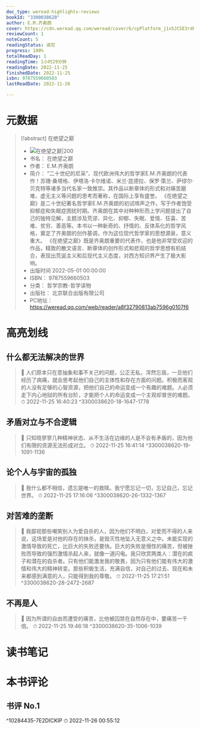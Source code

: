 ```yaml
---
doc_type: weread-highlights-reviews
bookId: "3300038620"
author: E.M.齐奥朗
cover: https://cdn.weread.qq.com/weread/cover/6/cpPlatform_j1x5JCSE3rdEF2A7c4CUvu/t7_cpPlatform_j1x5JCSE3rdEF2A7c4CUvu.jpg
reviewCount: 1
noteCount: 5
readingStatus: 读完
progress: 100%
totalReadDay: 1
readingTime: 1小时29分钟
readingDate: 2022-11-25
finishedDate: 2022-11-25
isbn: 9787559660503
lastReadDate: 2022-11-26

---
```

# 元数据
> [!abstract] 在绝望之巅
> - ![ 在绝望之巅|200](https://cdn.weread.qq.com/weread/cover/6/cpPlatform_j1x5JCSE3rdEF2A7c4CUvu/t7_cpPlatform_j1x5JCSE3rdEF2A7c4CUvu.jpg)
> - 书名： 在绝望之巅
> - 作者： E.M.齐奥朗
> - 简介： “二十世纪的尼采”、现代欧洲伟大的哲学家E.M.齐奥朗的代表作！苏珊·桑塔格、伊塔洛·卡尔维诺、米兰·昆德拉、保罗·策兰、萨缪尔·贝克特等诸多当代名家一致推崇。其作品以断章体的形式和对痛苦磨难、虚无主义等问题的思考而著称，在国际上享有盛誉。
《在绝望之巅》是二十世纪著名哲学家E.M.齐奥朗的初试啼声之作，写于作者饱受抑郁症和失眠症困扰时期。齐奥朗在其中对种种形而上学问题提出了自己的独特见解，主题涉及荒谬、异化、抑郁、失眠、爱情、狂喜、苦难、贫穷、善恶等。本书以一种新奇的、抒情的、反体系化的哲学风格，奠定了齐奥朗的创作基调，作为这位现代哲学家的思想源泉，意义重大。
《在绝望之巅》既是齐奥朗重要的代表作，也是他非常受欢迎的作品，精致的散文语言、断章体的创作形式和悲观的哲学思想有机结合，表现出荒诞主义和后现代主义态度，对西方知识界产生了极大影响。
> - 出版时间 2022-05-01 00:00:00
> - ISBN： 9787559660503
> - 分类： 哲学宗教-哲学读物
> - 出版社： 北京联合出版有限公司
> - PC地址：https://weread.qq.com/web/reader/a8f32790813ab7596g0107f6

# 高亮划线

## 什么都无法解决的世界

> 📌 人们原本只在意抽象和事不关己的问题，公正无私，浑然忘我，一旦他们经历了病痛，就会思考起他们自己的主体性和存在方面的问题。积极而客观的人没有足够的心智资源，把他们自己的命运变成一个有趣的难题。人必须走下内心地狱的所有台阶，才能把个人的命运变成一个主观却普世的难题。 
> ⏱ 2022-11-25 16:40:23 ^3300038620-18-1647-1778

## 矛盾对立与不合逻辑

> 📌 只知晓寥寥几种精神状态、从不生活在边缘的人是不会有矛盾的，因为他们有限的资源无法形成对立。 
> ⏱ 2022-11-25 16:41:14 ^3300038620-19-1091-1136

## 论个人与宇宙的孤独

> 📌 我什么都不相信，遗忘是唯一的救赎。我宁愿忘记一切，忘记自己，忘记世界。 
> ⏱ 2022-11-25 17:16:06 ^3300038620-26-1332-1367

## 对苦难的垄断

> 📌 我鄙视那些嘲笑别人为爱自杀的人，因为他们不明白，对爱而不得的人来说，这场爱是对他的存在的抹杀，是毁灭性地坠入无意义之中。未能实现的激情导致的死亡，比巨大的失败还要快。巨大的失败是慢性的痛苦，但被挫败而导致的强烈激情杀起人来，就像一道闪电。我只欣赏两类人：潜在的疯子和潜在的自杀者。只有他们能激发我的敬畏，因为只有他们能有伟大的激情和伟大的精神转变。那些积极生活，充满自信，对自己的过去、现在和未来都感到满意的人，只能得到我的尊敬。 
> ⏱ 2022-11-25 17:21:51 ^3300038620-28-2472-2687

## 不再是人

> 📌 因为所谓的自由而遭受的痛苦，比他被囚禁在自然存在中，要痛苦一千倍。 
> ⏱ 2022-11-25 19:46:18 ^3300038620-35-1006-1039

# 读书笔记

# 本书评论

## 书评 No.1 
 ^10284435-7E2DICKIP
⏱ 2022-11-26 00:55:12
